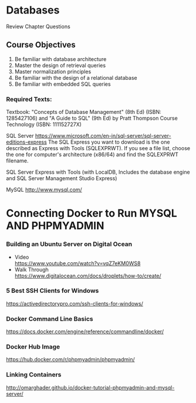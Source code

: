 # Databases  
Review Chapter Questions

## Course Objectives
1. Be familiar with database architecture
2. Master the design of retrieval queries
3. Master normalization principles
4. Be familiar with the design of a relational database
5. Be familiar with embedded SQL queries

### Required Texts:
Textbook:   "Concepts of Database Management" (8th Ed) (ISBN: 1285427106) and "A Guide to SQL" (9th Ed) by Pratt Thompson Course Technology (ISBN: 111152727X)

SQL Server https://www.microsoft.com/en-in/sql-server/sql-server-editions-express The SQL Express you want to download is the one described as Express with Tools (SQLEXPRWT). If you see a file list, choose the one for computer's architecture (x86/64) and find the SQLEXPRWT filename.

SQL Server Express with Tools (with LocalDB, Includes the database engine and SQL Server Management Studio Express)

MySQL http://www.mysql.com/


# Connecting Docker to Run MYSQL AND PHPMYADMIN  
### Building an Ubuntu Server on Digital Ocean
- Video  
https://www.youtube.com/watch?v=vqZ7eKM0WS8  
- Walk Through  
https://www.digitalocean.com/docs/droplets/how-to/create/

### 5 Best SSH Clients for Windows
https://activedirectorypro.com/ssh-clients-for-windows/

### Docker Command Line Basics
https://docs.docker.com/engine/reference/commandline/docker/

### Docker Hub Image  
https://hub.docker.com/r/phpmyadmin/phpmyadmin/

### Linking Containers
http://omarghader.github.io/docker-tutorial-phpmyadmin-and-mysql-server/
